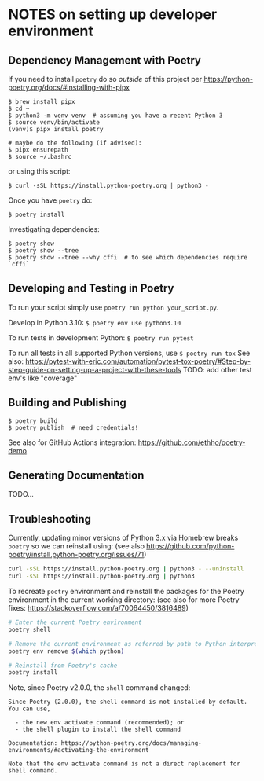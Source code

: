 # NOTES on setting up developer environment

## Dependency Management with Poetry

If you need to install `poetry` do so *outside* of this project per https://python-poetry.org/docs/#installing-with-pipx
```
$ brew install pipx
$ cd ~
$ python3 -m venv venv  # assuming you have a recent Python 3
$ source venv/bin/activate
(venv)$ pipx install poetry

# maybe do the following (if advised):
$ pipx ensurepath
$ source ~/.bashrc
```
or using this script:
```
$ curl -sSL https://install.python-poetry.org | python3 -
```

Once you have `poetry` do:
```
$ poetry install
```

Investigating dependencies:
```
$ poetry show
$ poetry show --tree
$ poetry show --tree --why cffi  # to see which dependencies require `cffi`
```

## Developing and Testing in Poetry

To run your script simply use `poetry run python your_script.py`. 

Develop in Python 3.10: `$ poetry env use python3.10`

To run tests in development Python: `$ poetry run pytest`

To run all tests in all supported Python versions, use `$ poetry run tox`
See also: https://pytest-with-eric.com/automation/pytest-tox-poetry/#Step-by-step-guide-on-setting-up-a-project-with-these-tools
TODO: add other test env's like "coverage"

## Building and Publishing

```
$ poetry build
$ poetry publish  # need credentials!
```
See also for GitHub Actions integration: https://github.com/ethho/poetry-demo

## Generating Documentation

TODO...

## Troubleshooting

Currently, updating minor versions of Python 3.x via Homebrew breaks `poetry` so we can reinstall using:
(see also https://github.com/python-poetry/install.python-poetry.org/issues/71)

```bash
curl -sSL https://install.python-poetry.org | python3 - --uninstall
curl -sSL https://install.python-poetry.org | python3
```
To recreate `poetry` environment and reinstall the packages for the Poetry environment in the current working directory:
(see also for more Poetry fixes: https://stackoverflow.com/a/70064450/3816489)

```bash
# Enter the current Poetry environment
poetry shell

# Remove the current environment as referred by path to Python interpreter 
poetry env remove $(which python)

# Reinstall from Poetry's cache
poetry install
```

Note, since Poetry v2.0.0, the `shell` command changed:
```
Since Poetry (2.0.0), the shell command is not installed by default. You can use,

  - the new env activate command (recommended); or
  - the shell plugin to install the shell command

Documentation: https://python-poetry.org/docs/managing-environments/#activating-the-environment

Note that the env activate command is not a direct replacement for shell command.
```